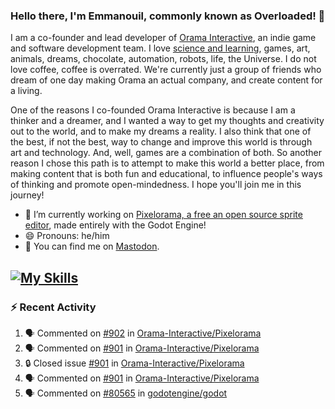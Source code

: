 ### Hello there, I'm Emmanouil, commonly known as Overloaded! 👋
I am a co-founder and lead developer of [Orama Interactive](https://www.orama-interactive.com/), an indie game and software development team. I love [science and learning](https://github.com/OverloadedOrama/KnowledgeBase), games, art, animals, dreams, chocolate, automation, robots, life, the Universe. I do not love coffee, coffee is overrated. We're currently just a group of friends who dream of one day making Orama an actual company, and create content for a living.

One of the reasons I co-founded Orama Interactive is because I am a thinker and a dreamer, and I wanted a way to get my thoughts and creativity out to the world, and to make my dreams a reality. I also think that one of the best, if not the best, way to change and improve this world is through art and technology. And, well, games are a combination of both. So another reason I chose this path is to attempt to make this world a better place, from making content that is both fun and educational, to influence people's ways of thinking and promote open-mindedness. I hope you'll join me in this journey!

- 🔭 I’m currently working on [Pixelorama, a free an open source sprite editor](https://github.com/Orama-Interactive/Pixelorama), made entirely with the Godot Engine!
- 😄 Pronouns: he/him
- 🐘 You can find me on <a rel="me" href="https://mastodon.social/@Overloaded">Mastodon</a>.

[![My Skills](https://skillicons.dev/icons?i=godot,py,cpp,cs,git,linux,html)](https://skillicons.dev)
---

### :zap: Recent Activity

<!--START_SECTION:activity-->
1. 🗣 Commented on [#902](https://github.com/Orama-Interactive/Pixelorama/pull/902#issuecomment-1685365541) in [Orama-Interactive/Pixelorama](https://github.com/Orama-Interactive/Pixelorama)
2. 🗣 Commented on [#901](https://github.com/Orama-Interactive/Pixelorama/issues/901#issuecomment-1685364273) in [Orama-Interactive/Pixelorama](https://github.com/Orama-Interactive/Pixelorama)
3. 🔒 Closed issue [#901](https://github.com/Orama-Interactive/Pixelorama/issues/901) in [Orama-Interactive/Pixelorama](https://github.com/Orama-Interactive/Pixelorama)
4. 🗣 Commented on [#901](https://github.com/Orama-Interactive/Pixelorama/issues/901#issuecomment-1685060485) in [Orama-Interactive/Pixelorama](https://github.com/Orama-Interactive/Pixelorama)
5. 🗣 Commented on [#80565](https://github.com/godotengine/godot/issues/80565#issuecomment-1679685252) in [godotengine/godot](https://github.com/godotengine/godot)
<!--END_SECTION:activity-->

<!--
**OverloadedOrama/OverloadedOrama** is a ✨ _special_ ✨ repository because its `README.md` (this file) appears on your GitHub profile.

Here are some ideas to get you started:

- 👯 I’m looking to collaborate on ...
- 🤔 I’m looking for help with ...
- 💬 Ask me about ...
- 📫 How to reach me: ...
- ⚡ Fun fact: ...
-->
